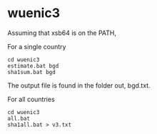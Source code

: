 # wuenic3

Assuming that xsb64 is on the PATH,

For a single country
````
cd wuenic3
estimate.bat bgd
sha1sum.bat bgd
````
The output file is found in the folder out, bgd.txt.

For all countries
````
cd wuenic3
all.bat
sha1all.bat > v3.txt
````
